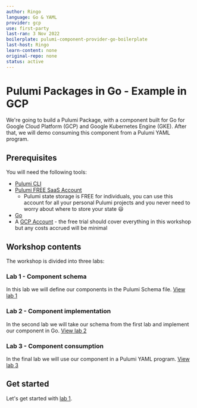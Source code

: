 ```yaml
---
author: Ringo
language: Go & YAML
provider: gcp
use: first-party
last-ran: 3 Nov 2022
boilerplate: pulumi-component-provider-go-boilerplate
last-host: Ringo
learn-content: none
original-repo: none
status: active
---
```


# Pulumi Packages in Go - Example in GCP

We're going to build a Pulumi Package, with a component built for Go for Google Cloud Platform (GCP) and Google Kubernetes Engine (GKE). After that, we will demo consuming this component from a Pulumi YAML program.

## Prerequisites

You will need the following tools:

* [Pulumi CLI](https://www.pulumi.com/docs/get-started/install/?utm_source=GitHub&utm_medium=referral&utm_campaign=workshops)
* [Pulumi FREE SaaS Account](https://app.pulumi.com/signup/?utm_source=GitHub&utm_medium=referral&utm_campaign=workshops)
  * Pulumi state storage is FREE for individuals, you can use this account for all your personal Pulumi projects and you never need to worry about where to store your state 😃
* [Go](https://www.pulumi.com/docs/intro/languages/go/?utm_source=GitHub&utm_medium=referral&utm_campaign=workshops)
* A [GCP Account](https://cloud.google.com/) - the free trial should cover everything in this workshop but any costs accrued will be minimal

## Workshop contents

The workshop is divided into three labs:

### Lab 1 - Component schema

In this lab we will define our components in the Pulumi Schema file. [View lab 1](./lab1)

### Lab 2 - Component implementation

In the second lab we will take our schema from the first lab and implement our component in Go. [View lab 2](./lab2)

### Lab 3 - Component consumption

In the final lab we will use our component in a Pulumi YAML program. [View lab 3](./lab3)

## Get started

Let's get started with [lab 1](./lab1).
